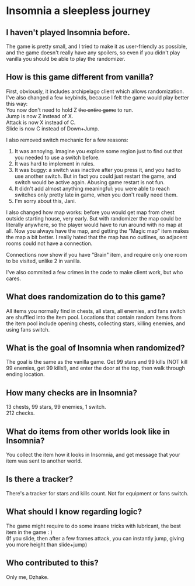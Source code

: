 # Insomnia a sleepless journey

## I haven't played Insomnia before.
The game is pretty small, and I tried to make it as user-friendly as possible, and the game doesn't really have any spoilers, so even if you didn't play vanilla you should be able to play the randomizer.

## How is this game different from vanilla?
First, obviously, it includes archipelago client which allows randomization.  
I've also changed a few keybinds, because I felt the game would play better this way:  
You now don't need to hold Z ~~the entire game~~ to run.  
Jump is now Z instead of X.  
Attack is now X instead of C.  
Slide is now C instead of Down+Jump.  

I also removed switch mechanic for a few reasons:  
1. It was annoying. Imagine you explore some region just to find out that you needed to use a switch before.
2. It was hard to implement in rules.
3. It was buggy: a switch was inactive after you press it, and you had to use another switch. But in fact you could just restart the game, and switch would be active again. Abusing game restart is not fun.
4. It didn't add almost anything meaningful: you were able to reach switches only pretty late in game, when you don't really need them.
5. I'm sorry about this, Jani.  

I also changed how map works: before you would get map from chest outside starting house, very early. But with randomizer the map could be literally anywhere, so the player would have to run around with no map at all. Now you always have the map, and getting the "Magic map" item makes the map a bit better. I really hated that the map has no outlines, so adjacent rooms could not have a connection.  

Connections now show if you have "Brain" item, and require only one room to be visited, unlike 2 in vanilla.

I've also commited a few crimes in the code to make client work, but who cares.


## What does randomization do to this game?
All items you normally find in chests, all stars, all enemies, and fans switch are shuffled into the item pool.
Locations that contain random items from the item pool include opening chests, collecting stars, killing enemies, and using fans switch.

## What is the goal of Insomnia when randomized?
The goal is the same as the vanilla game. Get 99 stars and 99 kills (NOT kill 99 enemies, get 99 kills!), and enter the door at the top, then walk through ending location.

## How many checks are in Insomnia?
13 chests, 99 stars, 99 enemies, 1 switch.  
212 checks.

## What do items from other worlds look like in Insomnia?
You collect the item how it looks in Insomnia, and get message that your item was sent to another world.

## Is there a tracker?
There's a tracker for stars and kills count. Not for equipment or fans switch.

## What should I know regarding logic?
The game might require to do some insane tricks with lubricant, the best item in the game : )  
(If you slide, then after a few frames attack, you can instantly jump, giving you more height than slide+jump)

## Who contributed to this?
Only me, Dzhake.